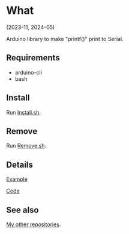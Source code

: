 # What

(2023-11, 2024-05)

Arduino library to make "printf()" print to Serial.


## Requirements

  * arduino-cli
  * bash


## Install

Run [Install.sh](Install.sh).


## Remove

Run [Remove.sh](Remove.sh).


## Details


[Example](examples/me_InstallStandardStreams/me_InstallStandardStreams.ino)

[Code](src/me_InstallStandardStreams.cpp)


## See also

[My other repositories](https://github.com/martin-eden/contents).
